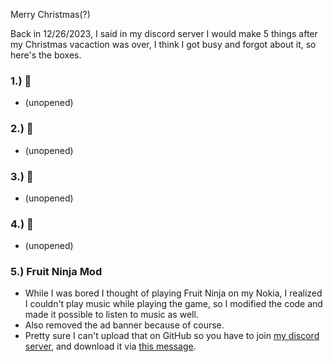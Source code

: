 Merry Christmas(?)

Back in 12/26/2023, I said in my discord server I would make 5 things after my Christmas vacaction was over, I think I got busy and forgot about it, so here's the boxes.

### 1.) 🎁

- (unopened)

### 2.) 🎁

- (unopened)

### 3.) 🎁

- (unopened)

### 4.) 🎁

- (unopened)

### 5.) Fruit Ninja Mod

- While I was bored I thought of playing Fruit Ninja on my Nokia, I realized I couldn't play music while playing the game, so I modified the code and made it possible to listen to music as well.
- Also removed the ad banner because of course.
- Pretty sure I can't upload that on GitHub so you have to join [my discord server](https://discord.gg/W9DF2q3Vv2), and download it via [this message](https://discord.com/channels/971795243974406215/971795244553211961/1375871127112388769).
